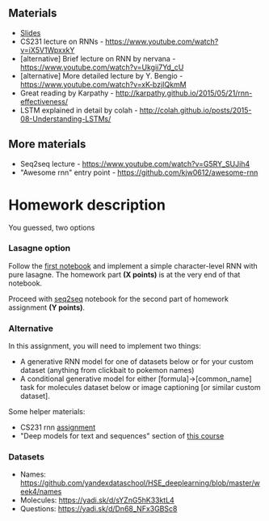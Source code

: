 ## Materials
* [Slides](https://yadi.sk/i/-Iqdhg483GDyoN)
* CS231 lecture on RNNs - https://www.youtube.com/watch?v=iX5V1WpxxkY
* [alternative] Brief lecture on RNN by nervana - https://www.youtube.com/watch?v=Ukgii7Yd_cU
* [alternative] More detailed lecture by Y. Bengio - https://www.youtube.com/watch?v=xK-bzjIQkmM
* Great reading by Karpathy - http://karpathy.github.io/2015/05/21/rnn-effectiveness/
* LSTM explained in detail by colah - http://colah.github.io/posts/2015-08-Understanding-LSTMs/

## More materials
* Seq2seq lecture - https://www.youtube.com/watch?v=G5RY_SUJih4
* "Awesome rnn" entry point - https://github.com/kjw0612/awesome-rnn


# Homework description

You guessed, two options

### Lasagne option

Follow the [first notebook](https://github.com/yandexdataschool/Practical_RL/blob/master/week6.5/char_rnn.ipynb) and implement a simple character-level RNN with pure lasagne. The homework part __(X points)__ is at the very end of that notebook.

Proceed with [seq2seq](https://github.com/yandexdataschool/Practical_RL/blob/master/week6.5/seq2seq.ipynb) notebook for the second part of homework assignment __(Y points)__.

### Alternative

In this assignment, you will need to implement two things:
* A generative RNN model for one of datasets below or for your custom dataset (anything from clickbait to pokemon names)
* A conditional generative model for either [formula]->[common_name] task for molecules dataset below or image captioning [or similar custom dataset].

Some helper materials:
* CS231 rnn [assignment](http://cs231n.github.io/assignments2016/assignment3/)
* "Deep models for text and sequences" section of [this course](https://www.udacity.com/course/deep-learning--ud730)


### Datasets
- Names: https://github.com/yandexdataschool/HSE_deeplearning/blob/master/week4/names
- Molecules: https://yadi.sk/d/sYZnG5hK33ktL4
- Questions: https://yadi.sk/d/Dn68_NFx3GBSc8

